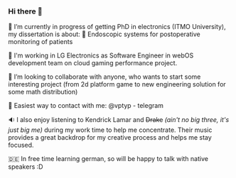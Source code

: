### Hi there 👋

🌱 I’m currently in progress of getting PhD in electronics (ITMO University), my dissertation is about:
      💊 Endoscopic systems for postoperative monitoring of patients

🔭 I'm working in LG Electronics as Software Engineer in webOS development team on cloud gaming performance project.

👯 I’m looking to collaborate with anyone, who wants to start some interesting project (from 2d platform game to new engineering solution for some math distribution)

📱 Easiest way to contact with me: @vptyp - telegram

🔉 I also enjoy listening to Kendrick Lamar and ~~Drake~~ _(ain't no big three, it's just big me)_ during my work time to help me concentrate. Their music provides a great backdrop for my creative process and helps me stay focused.

 🇩🇪 In free time learning german, so will be happy to talk with native speakers :D
 
<!--
**vptyp/vptyp** is a ✨ _special_ ✨ repository because its `README.md` (this file) appears on your GitHub profile.

Here are some ideas to get you started:

- 🔭 I’m currently working on ...
- 🌱 I’m currently learning ...
- 👯 I’m looking to collaborate on ...
- 🤔 I’m looking for help with ...
- 💬 Ask me about ...
- 📫 How to reach me: ...
- 😄 Pronouns: ...
- ⚡ Fun fact: ...
-->
